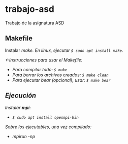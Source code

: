 # trabajo-asd
Trabajo de la asignatura ASD

## Makefile

Instalar <em>make<em>.
En linux, ejecutar `$ sudo apt install make`.

<-Instrucciones para usar el Makefile:
- Para compilar todo: `$ make`
- Para borrar los archivos creados: `$ make clean`
- Para ejecutar bear (opcional), usar: `$ make bear`

## Ejecución

Instalar **mpi**:

- `$ sudo apt install openmpi-bin`

Sobre los ejecutables, una vez compilado:

- mpirun -np <N> <fichero>

